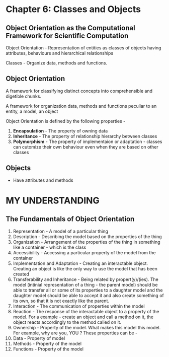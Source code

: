 # Chapter 6: Classes and Objects

## Object Orientation as the Computational Framework for Scientific Computation

Object Orientation - Representation of entities as classes of objects having attributes, behaviours and hierarchical relationships

Classes - Organize data, methods and functions.

## Object Orientation

 A framework for classifying distinct concepts into comprehensible and digetible chunks.
 
 A framework for organization data, methods and functions peculiar to an entity, a model, an object
 
 Object Orientation is defined by the following properties - 
 
 1. **Encapsulation** - The property of owning data
 2. **Inheritance** - The property of relationship hierarchy between classes
 3. **Polymorphism** - The property of implementaion or adaptation - classes can cutomize their own behaviour even when they are based on other classes

## Objects

- Have attributes and methods

# MY UNDERSTANDING

## The Fundamentals of Object Orientation

1. Representation - A model of a particular thing
2. Description - Describing the model based on the properties of the thing
3. Organization - Arrangement of the properties of the thing in something like a container - which is the class
4. Accessibility - Accessing a particular property of the model from the container
5. Implementation and Adaptation - Creating an interactable object. Creating an object is like the only way to use the model that has been created
6. Transferability and Inheritance - Being related by propert(y)/(ies). The model (intinial representation of a thing - the parent model) should be able to transfer all or some of its properties to a daughter model and the daughter model should be able to accept it and also create something of its own, so that it is not exactly like the parent.
7. Interaction - The communication of properties within the model
8. Reaction - The response of the interactable object to a property of the model. For a example - create an object and call a method on it, the object reacts accordingly to the method called on it.
9.  Ownership - Property of the model. What makes this model this model. For example, why are you, YOU ? These properties can be - 
10.  Data - Property of model
11.  Methods - Property of the model
12.  Functions - Property of the model




